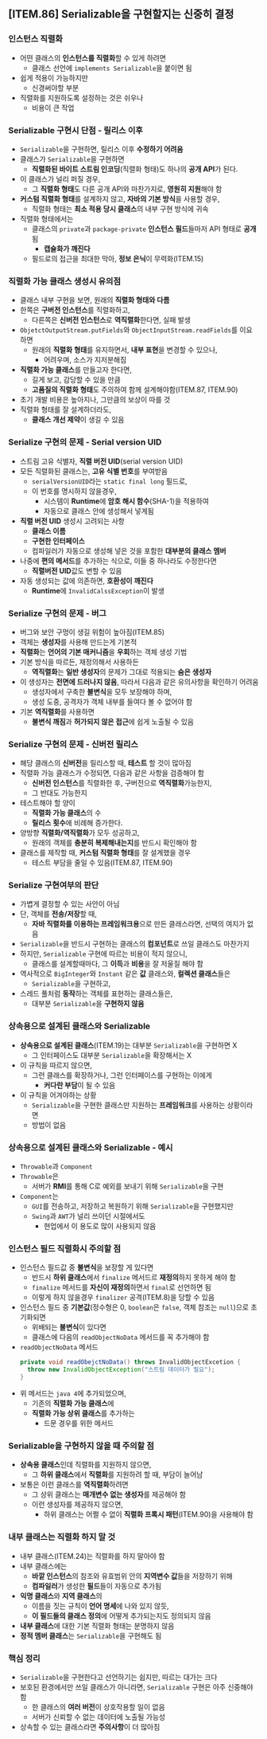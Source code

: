 ## [ITEM.86] Serializable을 구현할지는 신중히 결정

### 인스턴스 직렬화
- 어떤 클래스의 **인스턴스를 직렬화**할 수 있게 하려면
  - 클래스 선언에 `implements Serializable`을 붙이면 됨
- 쉽게 적용이 가능하지만
  - 신경써야할 부분
- 직렬화를 지원하도록 설정하는 것은 쉬우나
  - 비용이 큰 작업

### Serializable 구현시 단점 - 릴리스 이후
- `Serializable`을 구현하면, 릴리스 이후 **수정하기 어려움**
- 클래스가 `Serializable`을 구현하면
  - **직렬화된 바이트 스트림 인코딩**(직렬화 형태)도 하나의 **공개 API**가 된다.
- 이 클래스가 널리 퍼질 경우,
  - 그 **직렬화 형태**도 다른 공개 API와 마찬가지로, **영원히 지원**해야 함
- **커스텀 직렬화 형태**를 설계하지 않고, **자바의 기본 방식**을 사용할 경우,
  - 직렬화 형태는 **최소 적용 당시 클래스**의 내부 구현 방식에 귀속
- 직렬화 형태에서는
  - 클래스의 `private`과 `package-private` **인스턴스 필드**들마저 API 형태로 **공개**됨
    - **캡슐화가 깨진다**
  - 필드로의 접근을 최대한 막아, **정보 은닉**이 무력화(ITEM.15)

### 직렬화 가능 클래스 생성시 유의점
- 클래스 내부 구현을 보면, 원래의 **직렬화 형태와 다름**
- 한쪽은 **구버전 인스턴스**를 직렬화하고,
  - 다른쪽은 **신버전 인스턴스**로 **역직렬화**한다면, 실패 발생
- `ObjetctOutputStream.putFields`와 `ObjectInputStream.readFields`를 이요하면
  - 원래의 **직렬화 형태**를 유지하면서, **내부 표현**을 변경할 수 있으나,
    - 어려우며, 소스가 지저분해짐
- **직렬화 가능 클래스**를 만들고자 한다면,
  - 길게 보고, 감당할 수 있을 만큼
  - **고품질의 직렬화 형태**도 주의하여 함께 설계해야함(ITEM.87, ITEM.90)
- 초기 개발 비용은 높아지나, 그만큼의 보상이 따를 것
- 직렬화 형태를 잘 설계하더라도,
  - **클래스 개선 제약**이 생길 수 있음

### Serialize 구현의 문제 - Serial version UID
- 스트림 고유 식별자, **직렬 버전 UID**(serial version UID)
- 모든 직렬화된 클래스는, **고유 식별 번호**를 부여받음
  - `serialVersionUID`라는 `static final long` 필드로,
  - 이 번호를 명시하지 않을경우,
    - 시스템이 **Runtime**에 **암호 해시 함수**(SHA-1)을 적용하여
    - 자동으로 클래스 안에 생성해서 넣게됨
- **직렬 버전 UID** 생성시 고려되는 사항
  - **클래스 이름**
  - **구현한 인터페이스**
  - 컴파일러가 자동으로 생성해 넣은 것을 포함한 **대부분의 클래스 멤버**
- 나중에 **편의 메서드**를 추가하는 식으로, 이들 중 하나라도 수정한다면
  - **직렬버전 UID**값도 변할 수 있음
- 자동 생성되는 값에 의존하면, **호환성이 깨진다**
  - **Runtime**에 `InvalidCalssException`이 발생

### Serialize 구현의 문제 - 버그
- 버그와 보안 구멍이 생길 위험이 높아짐(ITEM.85)
- 객체는 **생성자**를 사용해 만드는게 기본적
- **직렬화**는 **언어의 기본 매커니즘**을 **우회**하는 객체 생성 기법
- 기본 방식을 따르든, 재정의해서 사용하든
  - **역직렬화**는 **일반 생성자**의 문제가 그대로 적용되는 **숨은 생성자**
- 이 생성자는 **전면에 드러나지 않음**, 따라서 다음과 같은 유의사항을 확인하기 어려움
  - 생성자에서 구축한 **불변식**을 모두 보장해야 하며,
  - 생성 도중, 공격자가 객체 내부를 들여다 볼 수 없어야 함
- 기본 **역직렬화**를 사용하면
  - **불변식 깨짐**과 **허가되지 않은 접근**에 쉽게 노출될 수 있음

### Serialize 구현의 문제 - 신버전 릴리스
- 해당 클래스의 **신버전**을 릴리스할 때, **테스트** 할 것이 많아짐
- 직렬화 가능 클래스가 수정되면, 다음과 같은 사항을 검증해야 함
  - **신버전 인스턴스**를 직렬화한 후, 구버전으로 **역직렬화**가능한지,
  - 그 반대도 가능한지
- 테스트해야 할 양이
  - **직렬화 가능 클래스**의 수
  - **릴리스 횟수**에 비례해 증가한다.
- 양방향 **직렬화/역직렬화**가 모두 성공하고,
  - 원래의 객체를 **충분히 복제해내는지**를 반드시 확인해야 함
- 클래스를 제작할 때, **커스텀 직렬화 형태**를 잘 설계했을 경우
  - 테스트 부담을 줄일 수 있음(ITEM.87, ITEM.90)

### Serialize 구현여부의 판단
- 가볍게 결정할 수 있는 사안이 아님
- 단, 객체를 **전송/저장**할 때, 
  - **자바 직렬화를 이용하는 프레임워크용**으로 만든 클래스라면, 선택의 여지가 없음
- `Serializable`을 반드시 구현하는 클래스의 **컴포넌트**로 쓰일 클래스도 마찬가지
- 하지만, `Serializable` 구현에 따르는 비용이 적지 않으니,
  - 클래스를 설계할때마다, 그 **이득**과 **비용**을 잘 저울질 해야 함
- 역사적으로 `BigInteger`와 `Instant` 같은 **값** 클래스와, **컬렉션 클래스**들은 
  - `Serializable`을 구현하고,
- 스레드 풀처럼 **동작**하는 객체를 표현하는 클래스들은,
  - 대부분 `Serializable`을 **구현하지 않음**

### 상속용으로 설계된 클래스와 Serializable
- **상속용으로 설계된 클래스**(ITEM.19)는 대부분 `Serializable`을 구현하면 X
  - 그 인터페이스도 대부분 `Serializable`을 확장해서는 X
- 이 규칙을 따르지 않으면,
  - 그런 클래스를 확장하거나, 그런 인터페이스를 구현하는 이에게
    - **커다란 부담**이 될 수 있음
- 이 규칙을 어겨야하는 상황
  - `Serializable`을 구현한 클래스만 지원하는 **프레임워크**를 사용하는 상황이라면
  - 방법이 없음

### 상속용으로 설계된 클래스와 Serializable - 예시
- `Throwable`과 `Component`
- `Throwable`은
  - 서버가 **RMI**를 통해 C로 예외를 보내기 위해 `Serializable`을 구현
- `Component`는
  - `GUI`를 전송하고, 저장하고 복원하기 위해 `Serializable`을 구현했지만
  - `Swing`과 `AWT`가 널리 쓰이던 시절에서도
    - 현업에서 이 용도로 많이 사용되지 않음

### 인스턴스 필드 직렬화시 주의할 점
- 인스턴스 필드값 중 **불변식**을 보장할 게 있다면
  - 반드시 **하위 클래스**에서 `finalize` 메서드르 **재정의**하지 못하게 해야 함
  - `finalize` 메서드를 **자신이 재정의**하면서 `final`로 선언하면 됨
  - 이렇게 하지 않을경우 `finalizer` 공격(ITEM.8)을 당할 수 있음
- 인스턴스 필드 중 **기본값**(정수형은 0, `boolean`은 `false`, 객체 참조는 `null`)으로 초기화되면
  - 위배되는 **불변식**이 있다면
  - 클래스에 다음의 `readObjectNoData` 메서드를 꼭 추가해야 함
- `readObjectNoData` 메서드
  ```java
  private void readObejctNoData() throws InvalidObjectExcetion {
    throw new InvalidObjectException("스트림 데이터가 필요");
  }
  ```
- 위 메서드는 `java 4`에 추가되었으며,
  - 기존의 **직렬화 가능 클래스**에
  - **직렬화 가능 상위 클래스**를 추가하는
    - 드문 경우를 위한 메서드

### Serializable을 구현하지 않을 때 주의할 점
- **상속용 클래스**인데 직렬화를 지원하지 않으면,
  - 그 **하위 클래스**에서 **직렬화**를 지원하려 할 때, 부담이 늘어남
- 보통은 이런 클래스를 **역직렬화**하려면
  - 그 상위 클래스는 **매개변수 없는 생성자**를 제공해야 함
  - 이런 생성자를 제공하지 않으면,
    - 하위 클래스는 어쩔 수 없이 **직렬화 프록시 패턴**(ITEM.90)을 사용해야 함

### 내부 클래스는 직렬화 하지 말 것
- 내부 클래스(ITEM.24)는 직렬화를 하지 말아야 함
- 내부 클래스에는
  - **바깥 인스턴스**의 참조와 유효범위 안의 **지역변수 값**들을 저장하기 위해
  - **컴파일러**가 생성한 **필드**들이 자동으로 추가됨
- **익명 클래스**와 **지역 클래스**의
  - 이름을 짓는 규칙이 **언어 명세**에 나와 있지 않듯,
  - **이 필드들의 클래스 정의**에 어떻게 추가되는지도 정의되지 않음
- **내부 클래스**에 대한 기본 직렬화 형태는 분명하지 않음
- **정적 멤버 클래스**는 `Serializable`을 구현해도 됨

### 핵심 정리
- `Serializable`을 구현한다고 선언하기는 쉽지만, 따르는 대가는 크다
- 보호된 환경에서만 쓰일 클래스가 아니라면, `Serializable` 구현은 아주 신중해야 함
  - 한 클래스의 **여러 버전**이 상호작용할 일이 없음
  - 서버가 신뢰할 수 없는 데이터에 노출될 가능성
- 상속할 수 있는 클래스라면 **주의사항**이 더 많아짐
  
